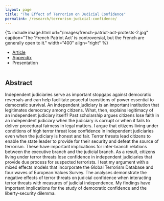 ```yaml
---
layout: page
title: "The Effect of Terrorism on Judicial Confidence"
permalink: /research/terrorism-judicial-confidence/
---
```


{% include image.html url="/images/french-patriot-act-protests-2.jpg" caption="The 'French Patriot Act' is controversial, but the French are generally open to it." width="400" align="right" %}

<!--## Article and Supporting Materials  --> 

- [Article](https://www.dropbox.com/s/8fjnq687495hdx9/terrorism-judiciary.pdf?dl=0)
- [Appendix](https://www.dropbox.com/s/mwn80itgo7h7exi/terrorism-judiciary-appendix.pdf?dl=0)
- Presentation


<hr style="clear:both;visibility: hidden;" />  

## Abstract

Independent judiciaries serve as important stopgaps against democratic reversals and can help facilitate peaceful transitions of power essential to democratic survival. An independent judiciary is an important institution that legitimates democracy among citizens. What, then, explains legitimacy of an independent judiciary itself? Past scholarship argues citizens lose faith in an independent judiciary when the judiciary is corrupt or when it fails to deliver procedural fairness in legal matters. I argue that citizens living under conditions of high terror threat lose confidence in independent judiciaries even when the judiciary is honest and fair. Terror threats lead citizens to enable the state leader to provide for their security and defeat the source of terrorism. These have important implications for inter-branch relations between the executive branch and the judicial branch. As a result, citizens living under terror threats lose confidence in independent judiciaries that provide due process for suspected terrorists. I test my argument with a mixed effects models that incorporate the Global Terrorism Database and four waves of European Values Survey. The analyses demonstrate the negative effects of terror threats on judicial confidence when interacting terror threats with measures of judicial independence. My findings have important implications for the study of democratic confidence and the liberty-security dilemma.

